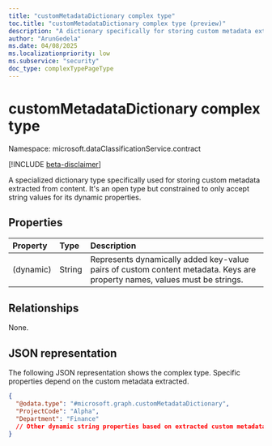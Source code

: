 ```yaml
---
title: "customMetadataDictionary complex type"
toc.title: "customMetadataDictionary complex type (preview)"
description: "A dictionary specifically for storing custom metadata extracted from content, where values must be strings."
author: "ArunGedela"
ms.date: 04/08/2025
ms.localizationpriority: low
ms.subservice: "security"
doc_type: complexTypePageType
---
```


# customMetadataDictionary complex type

Namespace: microsoft.dataClassificationService.contract

[!INCLUDE [beta-disclaimer](../../includes/beta-disclaimer.md)]

A specialized dictionary type specifically used for storing custom metadata extracted from content. It's an open type but constrained to only accept string values for its dynamic properties.

## Properties

| Property    | Type   | Description                                                              |
| :---------- | :----- | :----------------------------------------------------------------------- |
| (dynamic)   | String | Represents dynamically added key-value pairs of custom content metadata. Keys are property names, values must be strings. |

## Relationships

None.

## JSON representation

The following JSON representation shows the complex type. Specific properties depend on the custom metadata extracted.
<!-- {
  "blockType": "resource",
  "@odata.type": "microsoft.graph.customMetadataDictionary",
  "openType": true
}-->
``` json
{
  "@odata.type": "#microsoft.graph.customMetadataDictionary",
  "ProjectCode": "Alpha",
  "Department": "Finance"
  // Other dynamic string properties based on extracted custom metadata
}
```
